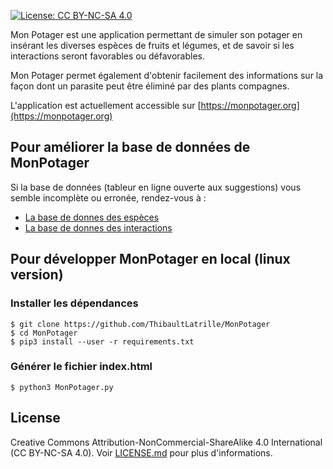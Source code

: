  [![License: CC BY-NC-SA 4.0](https://img.shields.io/badge/License-CC%20BY--NC--SA%204.0-lightgrey.svg)](https://creativecommons.org/licenses/by-nc-sa/4.0/)
 
 Mon Potager est une application permettant de simuler son potager en
 insérant les diverses espèces de fruits et légumes,
 et de savoir si les interactions seront favorables ou défavorables.
 
Mon Potager permet également d'obtenir facilement des informations 
sur la façon dont un parasite peut être éliminé par des plants compagnes.

L'application est actuellement accessible sur [https://monpotager.org](https://monpotager.org)

## Pour améliorer la base de données de MonPotager

Si la base de données (tableur en ligne ouverte aux suggestions) vous semble incomplète ou erronée, rendez-vous à :
 - [La base de donnes des espèces](https://docs.google.com/spreadsheets/d/1Wp_fomhElzCspAxgarp1BstonU0HGA_tNB_U2uNskw0/edit?usp=sharing#gid=537765681)
 - [La base de donnes des interactions](https://docs.google.com/spreadsheets/d/1Wp_fomhElzCspAxgarp1BstonU0HGA_tNB_U2uNskw0/edit?usp=sharing#gid=0537765681)

## Pour développer MonPotager en local (linux version)

### Installer les dépendances

```
$ git clone https://github.com/ThibaultLatrille/MonPotager
$ cd MonPotager
$ pip3 install --user -r requirements.txt
```

### Générer le fichier index.html 
 
```
$ python3 MonPotager.py
```

## License

Creative Commons Attribution-NonCommercial-ShareAlike 4.0 International (CC BY-NC-SA 4.0). Voir [LICENSE.md](https://github.com/ThibaultLatrille/MonPotager/blob/master/LICENSE.md) pour plus d'informations.
